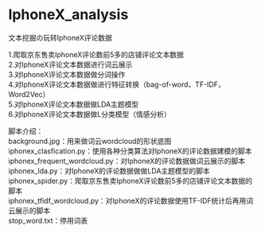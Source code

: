 # IphoneX_analysis
文本挖掘の玩转IphoneX评论数据

1.爬取京东售卖IphoneX评论数前5多的店铺评论文本数据  
2.对IphoneX评论文本数据进行词云展示  
3.对IphoneX评论文本数据做分词操作  
4.对IphoneX评论文本数据做进行特征转换（bag-of-word，TF-IDF，Word2Vec）    
5.对IphoneX评论文本数据做LDA主题模型  
6.对IphoneX评论文本数据做L分类模型（情感分析）  


脚本介绍：    
background.jpg：用来做词云wordcloud的形状底图  
iphonex_clasfication.py：使用各种分类算法对IphoneX的评论数据建模的脚本  
iphonex_frequent_wordcloud.py：对IphoneX的评论数据做词云展示的脚本  
iphonex_lda.py：对IphoneX的评论数据做做LDA主题模型的脚本  
iphonex_spider.py：爬取京东售卖IphoneX评论数前5多的店铺评论文本数据的脚本  
iphonex_tfidf_wordcloud.py：对IphoneX的评论数据使用TF-IDF统计后再用词云展示的脚本  
stop_word.txt：停用词表  
